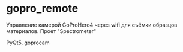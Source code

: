 # gopro_remote

Управление камерой GoProHero4 через wifi для съёмки образцов материалов.
Проет "Spectrometer"

PyQt5, goprocam

